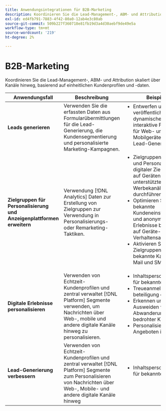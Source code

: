 ```yaml
---
title: Anwendungsintegrationen für B2B-Marketing
description: Koordinieren Sie die Lead-Management-, ABM- und Attribution skaliert über Kanäle hinweg, basierend auf einheitlichen Kundenprofilen und -daten.
exl-id: ed4fb791-7883-4f42-80a0-12ab4e3c80ab
source-git-commit: 509b227f360718e81fb19d3a4d30aebf9de49e5a
workflow-type: tm+mt
source-wordcount: '219'
ht-degree: 2%

---
```


# B2B-Marketing

Koordinieren Sie die Lead-Management-, ABM- und Attribution skaliert über Kanäle hinweg, basierend auf einheitlichen Kundenprofilen und -daten.


<table>

<thead>
    <tr>
      <th>Anwendungsfall</th>
      <th>Beschreibung</th>
      <th>Beispiele</th>
      <th>Anwendungen</th>
    </tr>
  </thead>

<tbody>
<tr>
  <td><strong>Leads generieren</strong><br/></td>
  <td>Verwenden Sie die erfassten Daten aus Formularübermittlungen für die Lead-Generierung, die Kundensegmentierung und personalisierte Marketing-Kampagnen.
  </td>
  <td>
    <ul style="margin-top: 0;">
      <li>Entwerfen und veröffentlichen Sie dynamische und interaktive Formulare für Web- und Mobilgeräte für die Lead-Generierung.</li>
    </ul>
  </td>
  <td><a href= "../integrations-between-applications/marketo/marketo-experience-manager.md"> Marketo Engage und Forms</a></td>
</tr>


<tr>
  <td rowspan="1"><strong>Zielgruppen für Personalisierung und Anzeigenplattformen erweitern</strong><br/></td> 
  <td>Verwendung [!DNL Analytics] Daten zur Erstellung von Zielgruppen zur Verwendung in Personalisierungs- oder Remarketing-Taktiken.</td>
  <td>
    <ul style="margin-top: 0;">
      <li>Zielgruppenbestimmung und Personalisierung digitaler Zielgruppen auf Geräten oder unterstützten Werbekanälen durchführen.</li>
      <li>Optimieren Sie bekannte Kundeneinstiegsseiten und anonyme Erlebnisse basierend auf Geräte- und Verhaltensattributen.</li>
      <li>Aktivieren Sie Zielgruppen für bekannte Kanäle wie E-Mail und SMS.</li>
    </ul>    
  </td>
  <td><a href="../integrations-between-applications/analytics/analytics-rtcdp.md">[!DNL Analytics] und Echtzeit-Kundendaten [!DNL Platform]</a></td>
</tr>

<tr>
  <td><strong>Digitale Erlebnisse personalisieren</strong><br/></td>
  <td> Verwenden von Echtzeit-Kundenprofilen und zentral verwaltet [!DNL Platform] Segmente verwenden, um Nachrichten über Web-, mobile und andere digitale Kanäle hinweg zu personalisieren.
  </td>
  <td>
    <ul style="margin-top: 0;">
      <li>Inhaltspersonalisierung für bekannte Besucher</li>
      <li>Treueanmeldung und -beteiligung erhöhen</li>
      <li>Erkennen und Ausweiden von Abwanderungsrisiken bedrohter Kunden</li>
      <li>Personalisierung von Angeboten in Echtzeit</li>
    </ul>
  </td>
  <td><a href="../integrations-between-applications/rtcdp/rtcdp-target.md">Echtzeit-Kundendaten [!DNL Platform] und [!DNL Target]</a></td>
</tr>

<tr>
  <td><strong>Lead-Generierung verbessern</strong><br/></td>
  <td>
    Verwenden von Echtzeit-Kundenprofilen und zentral verwaltet [!DNL Platform] Segmente zum Personalisieren von Nachrichten über Web-, Mobile- und andere digitale Kanäle hinweg
  </td>
  <td>
    <ul style="margin-top: 0;">
      <li>Inhaltspersonalisierung für bekannte Besucher</li>
    </ul>
  </td>
  <td><a href="../integrations-between-applications/rtcdp/rtcdp-target.md">Echtzeit-Kundendaten [!DNL Platform] und [!DNL Target]</a></td>
</tr>
</tbody>
</table>
